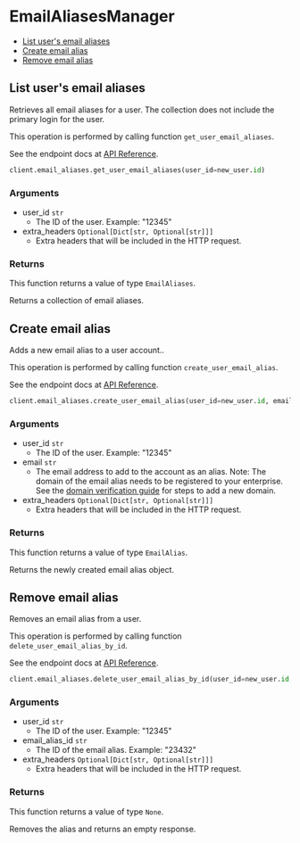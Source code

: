 # EmailAliasesManager

- [List user's email aliases](#list-users-email-aliases)
- [Create email alias](#create-email-alias)
- [Remove email alias](#remove-email-alias)

## List user's email aliases

Retrieves all email aliases for a user. The collection
does not include the primary login for the user.

This operation is performed by calling function `get_user_email_aliases`.

See the endpoint docs at
[API Reference](https://developer.box.com/reference/get-users-id-email-aliases/).

<!-- sample get_users_id_email_aliases -->

```python
client.email_aliases.get_user_email_aliases(user_id=new_user.id)
```

### Arguments

- user_id `str`
  - The ID of the user. Example: "12345"
- extra_headers `Optional[Dict[str, Optional[str]]]`
  - Extra headers that will be included in the HTTP request.

### Returns

This function returns a value of type `EmailAliases`.

Returns a collection of email aliases.

## Create email alias

Adds a new email alias to a user account..

This operation is performed by calling function `create_user_email_alias`.

See the endpoint docs at
[API Reference](https://developer.box.com/reference/post-users-id-email-aliases/).

<!-- sample post_users_id_email_aliases -->

```python
client.email_aliases.create_user_email_alias(user_id=new_user.id, email=new_alias_email)
```

### Arguments

- user_id `str`
  - The ID of the user. Example: "12345"
- email `str`
  - The email address to add to the account as an alias. Note: The domain of the email alias needs to be registered to your enterprise. See the [domain verification guide](https://support.box.com/hc/en-us/articles/4408619650579-Domain-Verification) for steps to add a new domain.
- extra_headers `Optional[Dict[str, Optional[str]]]`
  - Extra headers that will be included in the HTTP request.

### Returns

This function returns a value of type `EmailAlias`.

Returns the newly created email alias object.

## Remove email alias

Removes an email alias from a user.

This operation is performed by calling function `delete_user_email_alias_by_id`.

See the endpoint docs at
[API Reference](https://developer.box.com/reference/delete-users-id-email-aliases-id/).

<!-- sample delete_users_id_email_aliases_id -->

```python
client.email_aliases.delete_user_email_alias_by_id(user_id=new_user.id, email_alias_id=new_alias.id)
```

### Arguments

- user_id `str`
  - The ID of the user. Example: "12345"
- email_alias_id `str`
  - The ID of the email alias. Example: "23432"
- extra_headers `Optional[Dict[str, Optional[str]]]`
  - Extra headers that will be included in the HTTP request.

### Returns

This function returns a value of type `None`.

Removes the alias and returns an empty response.
